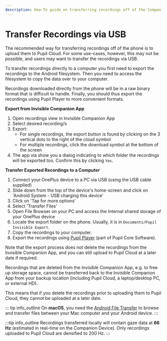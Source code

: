 ```yaml
---
description: How-To guide on transferring recordings off of the Companion phone via USB.
---
```


# Transfer Recordings via USB
The recommended way for transferring recordings off of the phone is to upload them to Pupil Cloud. For some use-cases, however, this may not be possible, and users may want to transfer the recordings via USB.

To transfer recordings directly to a computer you first need to export the recordings to the Android filesystem. Then you need to access the filesystem to copy the data over to your computer. 

Recordings downloaded directly from the phone will be in a raw binary format that is difficult to handle. Finally, you should thus export the recordings using Pupil Player to more convenient formats.

**Export from Invisible Companion App**
1. Open recordings view in Invisible Companion App
2. Select desired recording/s
3. Export:
   - For single recordings, the export button is found by clicking on the 3 vertical dots to 
     the right of the cloud symbol
   - For multiple recordings, click the download symbol at the bottom of the screen    
4. The app via show you a dialog indicating to which folder the recordings will be exported too. Confirm this by clicking `Yes`.
    
**Transfer Exported Recordings to a Computer**
1. Connect your OnePlus device to a PC via USB (using the USB cable supplied)
2. Slide down from the top of the device's home-screen and click on 'Android System - USB charging this device'
3. Click on 'Tap for more options'
4. Select 'Transfer Files'
5. Open File Browser on your PC and access the Internal shared storage of your OnePlus device
6. Locate the export folder on the phone. Usually, it is in `Documents/Pupil Invisible Export`.
7. Copy the recordings to your computer.
8. Export the recordings using [Pupil Player](/core/software/pupil-player/#export) (part of Pupil Core Software).

<DownloadLinks/>

Note that the export process does not delete the recordings from the Invisible Companion App, and you can still upload 
to Pupil Cloud at a later date if required. 

Recordings that are deleted from the Invisible Companion App, e.g. to free up storage space, cannot be transferred back 
to the Invisible Companion App from your backup location (including Pupil Cloud, a laptop/desktop PC, or external HD). 

This means that if you delete the recordings prior to uploading them to Pupil Cloud, they cannot be uploaded at a later date.

::: tip
<v-icon large color="info">info_outline</v-icon>
On **macOS**, you need the <a href="https://www.android.com/filetransfer/" alt="Android File Transfer website">Android File Transfer</a> to browse and transfer files between your Mac computer and your Android device.
:::

:::tip
<v-icon large color="info">info_outline</v-icon>
Recordings transferred locally will contain gaze data at **66 Hz** (estimated in real-time on the Companion Device). Only 
recordings uploaded to Pupil Cloud are densified to 200 Hz.
:::